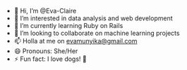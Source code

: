 - 👋 Hi, I’m @Eva-Claire
- 👀 I’m interested in data analysis and web development
- 🌱 I’m currently learning Ruby on Rails
- 💞️ I’m looking to collaborate on machine learning projects
- 📫 Holla at me on evamunyika@gmail.com
- 😄 Pronouns: She/Her
- ⚡ Fun fact: I love dogs! 🐶

<!---
Eva-Claire/Eva-Claire is a ✨ special ✨ repository because its `README.md` (this file) appears on your GitHub profile.
You can click the Preview link to take a look at your changes.
--->
